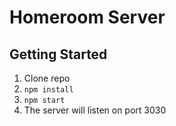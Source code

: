 # Homeroom Server

## Getting Started

1. Clone repo
2. `npm install`
3. `npm start`
4. The server will listen on port 3030
